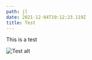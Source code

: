 ```yaml
---
path: jl
date: 2021-12-04T19:12:23.119Z
title: Test
---
```

This is a test

![Test alt](/assets/jl.jpg "Test tilte")
